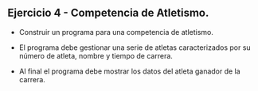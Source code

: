 ## Ejercicio 4 - Competencia de Atletismo.

* Construir un programa para una competencia de atletismo.

* El programa debe gestionar una serie de atletas caracterizados por su número de atleta, nombre y tiempo de carrera.

* Al final el programa debe mostrar los datos del atleta ganador de la carrera.